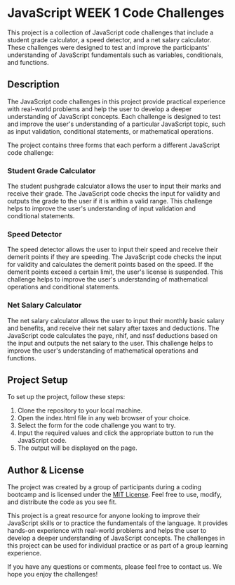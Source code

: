 # JavaScript WEEK 1 Code Challenges

This project is a collection of JavaScript code challenges that include a student grade calculator, a speed detector, and a net salary calculator. These challenges were designed to test and improve the participants' understanding of JavaScript fundamentals such as variables, conditionals, and functions.

## Description

The JavaScript code challenges in this project provide practical experience with real-world problems and help the user to develop a deeper understanding of JavaScript concepts. Each challenge is designed to test and improve the user's understanding of a particular JavaScript topic, such as input validation, conditional statements, or mathematical operations.

The project contains three forms that each perform a different JavaScript code challenge:

### Student Grade Calculator

The student pushgrade calculator allows the user to input their marks and receive their grade. The JavaScript code checks the input for validity and outputs the grade to the user if it is within a valid range. This challenge helps to improve the user's understanding of input validation and conditional statements.

### Speed Detector

The speed detector allows the user to input their speed and receive their demerit points if they are speeding. The JavaScript code checks the input for validity and calculates the demerit points based on the speed. If the demerit points exceed a certain limit, the user's license is suspended. This challenge helps to improve the user's understanding of mathematical operations and conditional statements.

### Net Salary Calculator

The net salary calculator allows the user to input their monthly basic salary and benefits, and receive their net salary after taxes and deductions. The JavaScript code calculates the paye, nhif, and nssf deductions based on the input and outputs the net salary to the user. This challenge helps to improve the user's understanding of mathematical operations and functions.

## Project Setup

To set up the project, follow these steps:

1. Clone the repository to your local machine.
2. Open the index.html file in any web browser of your choice.
3. Select the form for the code challenge you want to try.
4. Input the required values and click the appropriate button to run the JavaScript code.
5. The output will be displayed on the page.

## Author & License

The project was created by a group of participants during a coding bootcamp and is licensed under the [MIT License](https://opensource.org/licenses/MIT). Feel free to use, modify, and distribute the code as you see fit.

This project is a great resource for anyone looking to improve their JavaScript skills or to practice the fundamentals of the language. It provides hands-on experience with real-world problems and helps the user to develop a deeper understanding of JavaScript concepts. The challenges in this project can be used for individual practice or as part of a group learning experience.

If you have any questions or comments, please feel free to contact us. We hope you enjoy the challenges!
